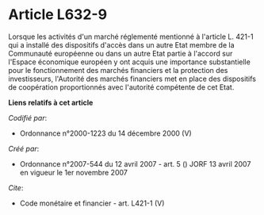 # Article L632-9

Lorsque les activités d'un marché réglementé mentionné à l'article L. 421-1 qui a installé des dispositifs d'accès dans un
autre Etat membre de la Communauté européenne ou dans un autre Etat partie à l'accord sur l'Espace économique européen y ont
acquis une importance substantielle pour le fonctionnement des marchés financiers et la protection des investisseurs,
l'Autorité des marchés financiers met en place des dispositifs de coopération proportionnés avec l'autorité compétente de cet
Etat.

**Liens relatifs à cet article**

_Codifié par_:

  - Ordonnance n°2000-1223 du 14 décembre 2000 (V)

_Créé par_:

  - Ordonnance n°2007-544 du 12 avril 2007 - art. 5 () JORF 13 avril 2007 en vigueur le 1er novembre 2007

_Cite_:

  - Code monétaire et financier - art. L421-1 (V)

